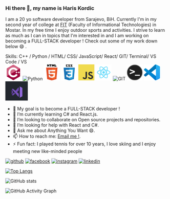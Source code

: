 ### Hi there 👋, my name is Haris Kordic
I am a  20 yo software developer from Sarajevo, BiH. Currently I'm in my second year of college at [FIT](https://fit.ba/)  (Faculty of Informational Technologies) in Mostar. In my free time I enjoy outdoor sports and activities. I strive to learn as much as I can in topics that  I'm interested in and I am working on becoming a FULL-STACK developer ! Check out some of my work down below 😄 .

Skills: C++ / Python / HTML/ CSS/ JavaScript/ React/ GIT/ Terminal/ VS Code / VS
<br>
<img src="https://raw.githubusercontent.com/devicons/devicon/d00d0969292a6569d45b06d3f350f463a0107b0d/icons/cplusplus/cplusplus-original.svg" width=50px height=50px alt="C++">
<img src="https://img2.wallspic.com/previews/0/0/3/3/6/163300/163300-python-programming_language-standing-icon-java-x750.jpg" width=70px height=50px  alt="Python">
<img src="https://raw.githubusercontent.com/github/explore/80688e429a7d4ef2fca1e82350fe8e3517d3494d/topics/html/html.png" width=50px height=50px  alt="HTML">
<img src="https://raw.githubusercontent.com/github/explore/80688e429a7d4ef2fca1e82350fe8e3517d3494d/topics/css/css.png" width=50px height=50px  alt="CSS">
<img src="https://raw.githubusercontent.com/github/explore/80688e429a7d4ef2fca1e82350fe8e3517d3494d/topics/javascript/javascript.png" width=50px height=50px  alt="JavaScript">
<img src="https://raw.githubusercontent.com/github/explore/80688e429a7d4ef2fca1e82350fe8e3517d3494d/topics/react/react.png" width=50px height=50px  alt="React">
<img src="https://cdn.jsdelivr.net/npm/simple-icons@3.0.1/icons/github.svg" width=60px height=50px  alt="GIT">
<img src="https://raw.githubusercontent.com/github/explore/80688e429a7d4ef2fca1e82350fe8e3517d3494d/topics/terminal/terminal.png" width=50px height=50px  alt="Terminal">
<img src="https://raw.githubusercontent.com/github/explore/80688e429a7d4ef2fca1e82350fe8e3517d3494d/topics/visual-studio-code/visual-studio-code.png" width=50px height=50px  alt="VS Code">
<img src="https://github.com/HarisKordic/Movie-rating-app/blob/main/Design%20pictures/Untitled-1.png" width=70px height=60px  alt="VS">


- 🔭 My goal is to become a FULL-STACK developer !  
- 🌱 I’m currently learning C# and React.js.
- 👯 I’m looking to collaborate on Open source projects and repositories.
- 🤔 I’m looking for help with React and C#.
- 💬 Ask me about Anything You Want 😄.
- 📫 How to reach me: [Email me !](\mailto:kordicharis18@gmail.com).
- ⚡ Fun fact: I played tennis for over 10 years, I love skiing and  I enjoy meeting new like-minded people 


[<img src='https://cdn.jsdelivr.net/npm/simple-icons@3.0.1/icons/github.svg' alt='github' height='40'>](https://github.com/HarisKordic)  [<img src='https://camo.githubusercontent.com/013ab4b8c0a14af1d626b6106c10a4ca83129f9b89d063db25612dcb88740bc5/68747470733a2f2f63646e2e6a7364656c6976722e6e65742f6e706d2f73696d706c652d69636f6e734076332f69636f6e732f66616365626f6f6b2e737667' alt='facebook' height='40'>](https://www.facebook.com/haris.kordic.7)  [<img src='https://camo.githubusercontent.com/c80f9763ed06d4ab9fbcc1a74b8b74cd95e4c7f82d3f1f70233994f236a0faeb/68747470733a2f2f63646e2e6a7364656c6976722e6e65742f6e706d2f73696d706c652d69636f6e734076332f69636f6e732f696e7374616772616d2e737667' alt='instagram' height='40'>](https://www.instagram.com/kordic_haris/)  [<img src='https://camo.githubusercontent.com/d659d2bac00c01b42bffbae84bdc121e828b8fecd5b4949ffa2575f5d9e4a371/68747470733a2f2f63646e2e6a7364656c6976722e6e65742f6e706d2f73696d706c652d69636f6e734076332f69636f6e732f6c696e6b6564696e2e737667' alt='linkedin' height='40'>](https://www.linkedin.com/in/haris-kordic-638566196/)  

[![Top Langs](https://github-readme-stats.vercel.app/api/top-langs/?username=HarisKordic)](https://github.com/anuraghazra/github-readme-stats)

![GitHub stats](https://github-readme-stats.vercel.app/api?username=HarisKordic&show_icons=true&count_private=true)  

![GitHub Activity Graph](https://activity-graph.herokuapp.com/graph?username=HarisKordic)  




